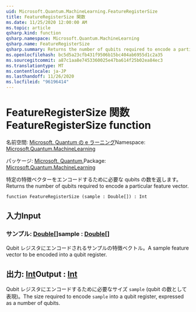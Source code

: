 ```yaml
---
uid: Microsoft.Quantum.MachineLearning.FeatureRegisterSize
title: FeatureRegisterSize 関数
ms.date: 11/25/2020 12:00:00 AM
ms.topic: article
qsharp.kind: function
qsharp.namespace: Microsoft.Quantum.MachineLearning
qsharp.name: FeatureRegisterSize
qsharp.summary: Returns the number of qubits required to encode a particular feature vector.
ms.openlocfilehash: bc5d5a23cfb431f9506b15bc404ab6955d1c2a35
ms.sourcegitcommit: a87c1aa8e7453360025e47ba614f25b02ea84ec3
ms.translationtype: MT
ms.contentlocale: ja-JP
ms.lasthandoff: 11/26/2020
ms.locfileid: "96196414"
---
```

# <a name="featureregistersize-function"></a><span data-ttu-id="c04c8-102">FeatureRegisterSize 関数</span><span class="sxs-lookup"><span data-stu-id="c04c8-102">FeatureRegisterSize function</span></span>

<span data-ttu-id="c04c8-103">名前空間: [Microsoft. Quantum の e ラーニング](xref:Microsoft.Quantum.MachineLearning)</span><span class="sxs-lookup"><span data-stu-id="c04c8-103">Namespace: [Microsoft.Quantum.MachineLearning](xref:Microsoft.Quantum.MachineLearning)</span></span>

<span data-ttu-id="c04c8-104">パッケージ: [Microsoft. Quantum.](https://nuget.org/packages/Microsoft.Quantum.MachineLearning)</span><span class="sxs-lookup"><span data-stu-id="c04c8-104">Package: [Microsoft.Quantum.MachineLearning](https://nuget.org/packages/Microsoft.Quantum.MachineLearning)</span></span>


<span data-ttu-id="c04c8-105">特定の特徴ベクターをエンコードするために必要な qubits の数を返します。</span><span class="sxs-lookup"><span data-stu-id="c04c8-105">Returns the number of qubits required to encode a particular feature vector.</span></span>

```qsharp
function FeatureRegisterSize (sample : Double[]) : Int
```


## <a name="input"></a><span data-ttu-id="c04c8-106">入力</span><span class="sxs-lookup"><span data-stu-id="c04c8-106">Input</span></span>

### <a name="sample--double"></a><span data-ttu-id="c04c8-107">サンプル: [Double](xref:microsoft.quantum.lang-ref.double)[]</span><span class="sxs-lookup"><span data-stu-id="c04c8-107">sample : [Double](xref:microsoft.quantum.lang-ref.double)[]</span></span>

<span data-ttu-id="c04c8-108">Qubit レジスタにエンコードされるサンプルの特徴ベクトル。</span><span class="sxs-lookup"><span data-stu-id="c04c8-108">A sample feature vector to be encoded into a qubit register.</span></span>



## <a name="output--int"></a><span data-ttu-id="c04c8-109">出力: [Int](xref:microsoft.quantum.lang-ref.int)</span><span class="sxs-lookup"><span data-stu-id="c04c8-109">Output : [Int](xref:microsoft.quantum.lang-ref.int)</span></span>

<span data-ttu-id="c04c8-110">Qubit レジスタにエンコードするために必要なサイズ `sample` (qubit の数として表現)。</span><span class="sxs-lookup"><span data-stu-id="c04c8-110">The size required to encode `sample` into a qubit register, expressed as a number of qubits.</span></span>